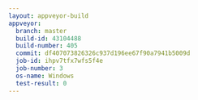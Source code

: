 ```yaml
---
layout: appveyor-build
appveyor:
  branch: master
  build-id: 43104488
  build-number: 405
  commit: df407073826326c937d196ee67f90a7941b5009d
  job-id: ihpv7tfx7wfs5f4e
  job-number: 3
  os-name: Windows
  test-result: 0
---
```

